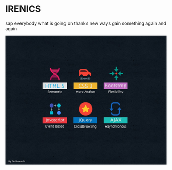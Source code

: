 # IRENICS
sap everybody
what is going on
thanks
new ways
gain something again and again

<img src="hi.jpg">
